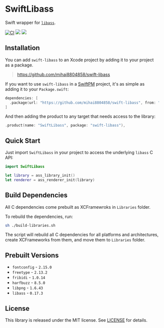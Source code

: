 

# SwiftLibass

Swift wrapper for [`libass`](https://github.com/libass/libass).

[![CI](https://github.com/mihai8804858/swift-libass/actions/workflows/ci.yml/badge.svg)](https://github.com/mihai8804858/swift-libass/actions/workflows/ci.yml) [![](https://img.shields.io/endpoint?url=https%3A%2F%2Fswiftpackageindex.com%2Fapi%2Fpackages%2Fmihai8804858%2Fswift-libass%2Fbadge%3Ftype%3Dswift-versions)](https://swiftpackageindex.com/mihai8804858/swift-libass) [![](https://img.shields.io/endpoint?url=https%3A%2F%2Fswiftpackageindex.com%2Fapi%2Fpackages%2Fmihai8804858%2Fswift-libass%2Fbadge%3Ftype%3Dplatforms)](https://swiftpackageindex.com/mihai8804858/swift-libass)

## Installation

You can add `swift-libass` to an Xcode project by adding it to your project as a package.

> https://github.com/mihai8804858/swift-libass

If you want to use `swift-libass` in a [SwiftPM](https://swift.org/package-manager/) project, it's as
simple as adding it to your `Package.swift`:

``` swift
dependencies: [
  .package(url: "https://github.com/mihai8804858/swift-libass", from: "1.0.0")
]
```

And then adding the product to any target that needs access to the library:

```swift
.product(name: "SwiftLibass", package: "swift-libass"),
```

## Quick Start

Just import `SwiftLibass` in your project to access the underlying `libass` C API:
```swift
import SwiftLibass

let library = ass_library_init()
let renderer = ass_renderer_init(library)
```

## Build Dependencies

All C dependencies come prebuilt as XCFramewroks in `Libraries` folder.

To rebuild the dependencies, run:

```bash
sh ./build-libraries.sh
```

The script will rebuild all C dependencies for all platforms and architectures, create XCFrameworks from them, and move them to `Libraries` folder.

## Prebuilt Versions

* `fontconfig` - `2.15.0`
* `freetype` - `2.13.2`
* `fribidi` - `1.0.14`
* `harfbuzz` - `8.5.0`
* `libpng` - `1.6.43`
* `libass` - `0.17.3`

## License

This library is released under the MIT license. See [LICENSE](LICENSE) for details.
